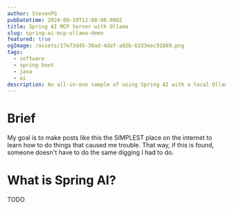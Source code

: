 ```yaml
---
author: StevenPG
pubDatetime: 2024-09-19T12:00:00.000Z
title: Spring AI MCP Server with Ollama
slug: spring-ai-mcp-ollama-demo
featured: true
ogImage: /assets/17e73d45-30ad-4daf-a92b-6333eec91b89.png
tags:
  - software
  - spring boot
  - java
  - ai
description: An all-in-one sample of using Spring AI with a local Ollama instance to build an MCP server!
---
```


# Brief

My goal is to make posts like this the SIMPLEST place on the internet to learn how to do things
that caused me trouble. That way, if this is found, someone doesn't have to do the same digging I had to do.

# What is Spring AI?

TODO